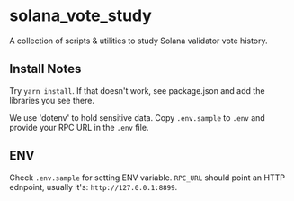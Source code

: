 # solana_vote_study
A collection of scripts &amp; utilities to study Solana validator vote history.

## Install Notes
Try `yarn install`. If that doesn't work, see package.json and add the libraries you see there.

We use 'dotenv' to hold sensitive data. Copy `.env.sample` to `.env` and provide your RPC URL in the `.env` file.

## ENV

Check `.env.sample` for setting ENV variable. `RPC_URL` should point an HTTP ednpoint, usually it's: `http://127.0.0.1:8899`.
